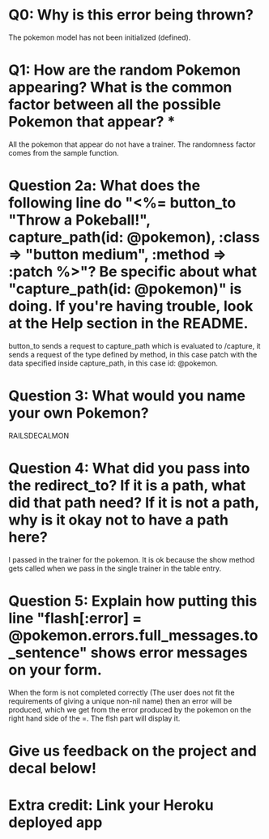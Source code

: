# Q0: Why is this error being thrown?
The pokemon model has not been initialized (defined).

# Q1: How are the random Pokemon appearing? What is the common factor between all the possible Pokemon that appear? *
All the pokemon that appear do not have a trainer. The randomness factor comes from the sample function.

# Question 2a: What does the following line do "<%= button_to "Throw a Pokeball!", capture_path(id: @pokemon), :class => "button medium", :method => :patch %>"? Be specific about what "capture_path(id: @pokemon)" is doing. If you're having trouble, look at the Help section in the README.
button_to sends a request to capture_path which is evaluated to /capture, it sends a request of the type defined by method, in this case patch with
the data specified inside capture_path, in this case id: @pokemon.

# Question 3: What would you name your own Pokemon?
RAILSDECALMON

# Question 4: What did you pass into the redirect_to? If it is a path, what did that path need? If it is not a path, why is it okay not to have a path here?
I passed in the trainer for the pokemon. It is ok because the show method gets called when we pass in the single trainer in the table entry.

# Question 5: Explain how putting this line "flash[:error] = @pokemon.errors.full_messages.to_sentence" shows error messages on your form.
When the form is not completed correctly (The user does not fit the requirements of giving a unique non-nil name) then an error will be produced,
which we get from the error produced by the pokemon on the right hand side of the =. The flsh part will display it.

# Give us feedback on the project and decal below!

# Extra credit: Link your Heroku deployed app
